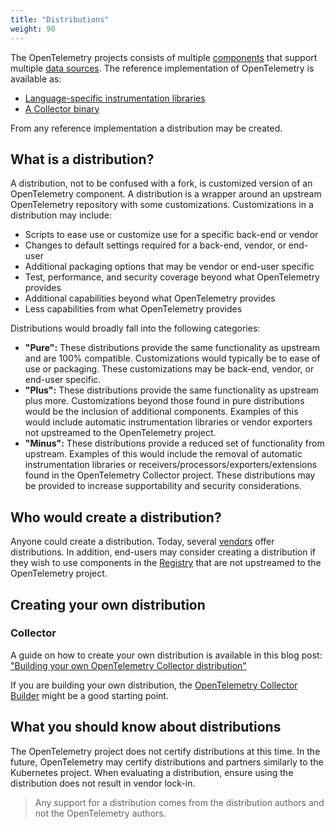 ```yaml
---
title: "Distributions"
weight: 90
---
```


The OpenTelemetry projects consists of multiple [components](../components)
that support multiple [data sources](../data-sources). The reference
implementation of OpenTelemetry is available as:

- [Language-specific instrumentation libraries](../instrumenting)
- [A Collector binary](../data-collection)

From any reference implementation a distribution may be created.

## What is a distribution?

A distribution, not to be confused with a fork, is customized version of an
OpenTelemetry component. A distribution is a wrapper around an upstream
OpenTelemetry repository with some customizations. Customizations in a
distribution may include:

- Scripts to ease use or customize use for a specific back-end or vendor
- Changes to default settings required for a back-end, vendor, or end-user
- Additional packaging options that may be vendor or end-user specific
- Test, performance, and security coverage beyond what OpenTelemetry provides
- Additional capabilities beyond what OpenTelemetry provides
- Less capabilities from what OpenTelemetry provides

Distributions would broadly fall into the following categories:

- **"Pure":** These distributions provide the same functionality as upstream and
  are 100% compatible. Customizations would typically be to ease of use or
  packaging. These customizations may be back-end, vendor, or end-user
  specific.
- **"Plus":** These distributions provide the same functionality as upstream plus
  more. Customizations beyond those found in pure distributions would be the
  inclusion of additional components. Examples of this would include automatic
  instrumentation libraries or vendor exporters not upstreamed to the
  OpenTelemetry project.
- **"Minus":** These distributions provide a reduced set of functionality from
  upstream. Examples of this would include the removal of automatic
  instrumentation libraries or receivers/processors/exporters/extensions found
  in the OpenTelemetry Collector project. These distributions may be provided
  to increase supportability and security considerations.

## Who would create a distribution?

Anyone could create a distribution. Today, several [vendors](../../../vendors)
offer distributions. In addition, end-users may consider creating a
distribution if they wish to use components in the
[Registry](../../../registry) that are not upstreamed to the OpenTelemetry
project.

## Creating your own distribution

### Collector

A guide on how to create your own distribution is available in this blog post:
["Building your own OpenTelemetry Collector distribution"](https://medium.com/p/42337e994b63)

If you are building your own distribution, the [OpenTelemetry Collector
Builder](https://github.com/open-telemetry/opentelemetry-collector-builder)
might be a good starting point.

## What you should know about distributions

The OpenTelemetry project does not certify distributions at this time. In the
future, OpenTelemetry may certify distributions and partners similarly to the
Kubernetes project. When evaluating a distribution, ensure using the
distribution does not result in vendor lock-in.

> Any support for a distribution comes from the distribution authors and
> not the OpenTelemetry authors.

